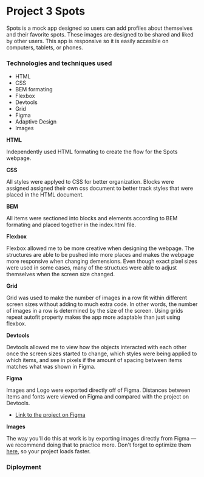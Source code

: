 # Project 3 Spots

Spots is a mock app designed so users can add profiles about themselves and their favorite spots. These images are designed to be shared and liked by other users. This app is responsive so it is easily accesible on computers, tablets, or phones.

### Technologies and techniques used

- HTML
- CSS
- BEM formating
- Flexbox
- Devtools
- Grid
- Figma
- Adaptive Design
- Images

**HTML**

Independently used HTML formating to create the flow for the Spots webpage.

**CSS**

All styles were applyed to CSS for better organization. Blocks were assigned assigned their own css document to better track styles that were placed in the HTML document.

**BEM**

All items were sectioned into blocks and elements according to BEM formating and placed together in the index.html file.

**Flexbox**

Flexbox allowed me to be more creative when designing the webpage. The structures are able to be pushed into more places and makes the webpage more responsive when changing demensions. Even though exact pixel sizes were used in some cases, many of the structues were able to adjust themselves when the screen size changed.

**Grid**

Grid was used to make the number of images in a row fit within different screen sizes without adding to much extra code. In other words, the number of images in a row is determined by the size of the screen. Using grids repeat autofit property makes the app more adaptable than just using flexbox.

**Devtools**

Devtools allowed me to view how the objects interacted with each other once the screen sizes started to change, which styles were being applied to which items, and see in pixels if the amount of spacing between items matches what was shown in Figma.

**Figma**

Images and Logo were exported directly off of Figma. Distances between items and fonts were viewed on Figma and compared with the project on Devtools.

- [Link to the project on Figma](https://www.figma.com/file/BBNm2bC3lj8QQMHlnqRsga/Sprint-3-Project-%E2%80%94-Spots?type=design&node-id=2%3A60&mode=design&t=afgNFybdorZO6cQo-1)

**Images**

The way you'll do this at work is by exporting images directly from Figma — we recommend doing that to practice more. Don't forget to optimize them [here](https://tinypng.com/), so your project loads faster.

### Diployment
